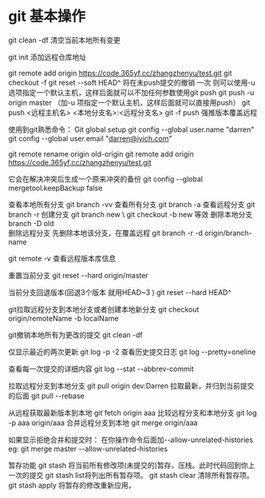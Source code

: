 
# git 基本操作

git clean -df 清空当前本地所有变更

git init
添加远程仓库地址

git remote add origin https://code.365yf.cc/zhangzhenyu/test.git
git checkout -f
git reset --soft HEAD^   将在未push提交的撤销  一次
则可以使用-u选项指定一个默认主机，这样后面就可以不加任何参数使用git push
git push -u origin master  （加-u  项指定一个默认主机，这样后面就可以直接用push）
git push <远程主机名> <本地分支名>:<远程分支名>
git -f push 强推版本覆盖远程

使用到git熟悉命令： 
Git global setup
git config --global user.name "darren"
git config --global user.email "darren@iyich.com"

git remote rename origin old-origin
git remote add origin https://code.365yf.cc/zhangzhenyu/test.git

它会在解决冲突后生成一个原来冲突的备份
git config --global mergetool.keepBackup false

查看本地所有分支
git branch  -vv
查看所有分支
git branch -a 
查看远程分支 
git branch -r 
创建分支
git branch new   \\ git checkout -b new  等效
删除本地分支
branch -D old  
删除远程分支 先删除本地该分支，在覆盖远程
git branch -r -d origin/branch-name  

git remote -v 查看远程版本库信息

重置当前分支
git reset --hard origin/master

当前分支回退版本(回退3个版本 就用HEAD~3 )
git reset --hard HEAD^

git拉取远程分支到本地分支或者创建本地新分支
git checkout origin/remoteName -b localName

git撤销本地所有为更改的提交
git clean -df

仅显示最近的两次更新
git log -p -2
查看历史提交日志 
git log --pretty=oneline

查看每一次提交的详细内容
git log --stat --abbrev-commit

拉取远程分支到本地分支
 git pull origin dev:Darren
 拉取最新，并归到当前提交的后面
 git pull --rebase 

从远程获取最新版本到本地
git fetch origin aaa
比较远程分支和本地分支
 git log -p aaa origin/aaa
合并远程分支到本地
git merge origin/aaa

如果显示拒绝合并和提交时： 在你操作命令后面加--allow-unrelated-histories
eg:  git merge master --allow-unrelated-histories

暂存功能
git stash 将当前所有修改项(未提交的)暂存，压栈。此时代码回到你上一次的提交
git stash list将列出所有暂存项。
git stash clear 清除所有暂存项。
git stash apply 将暂存的修改重新应用，


